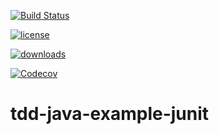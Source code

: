 [![Build Status](https://travis-ci.org/deltatronica/tdd-java-example-junit.svg)](https://travis-ci.org/deltatronica/tdd-java-example-junit)

[![license](https://img.shields.io/github/license/mashape/tdd-java-example-junit.svg)](https://github.com/deltatronica/tdd-java-example-junit/)

[![downloads](https://img.shields.io/npm/dm/tdd-java-example-junit.svg?style=flat-square)](https://github.com/deltatronica/tdd-java-example-junit/)

[![Codecov](https://img.shields.io/codecov/c/github/codecov/tdd-java-example-junit.svg)](https://github.com/deltatronica/tdd-java-example-junit/)

# tdd-java-example-junit

